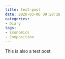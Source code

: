 ```yaml
---
title: test-post
date: 2020-03-06 09:28:18
categories: 
- Diary
tags: 
- Economics
- Composition
---
```


This is also a test post.